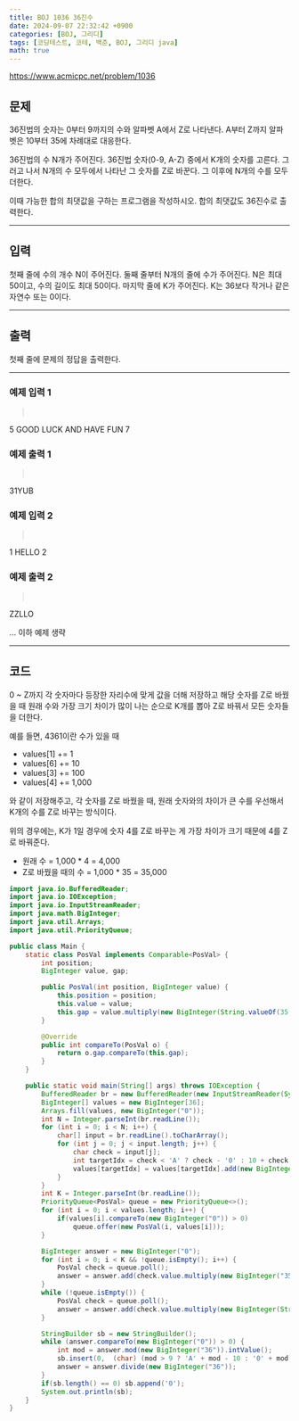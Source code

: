 ```yaml
---
title: BOJ 1036 36진수
date: 2024-09-07 22:32:42 +0900
categories: [BOJ, 그리디]
tags: [코딩테스트, 코테, 백준, BOJ, 그리디 java]
math: true
---
```


<https://www.acmicpc.net/problem/1036>

## 문제
36진법의 숫자는 0부터 9까지의 수와 알파벳 A에서 Z로 나타낸다. A부터 Z까지 알파벳은 10부터 35에 차례대로 대응한다.

36진법의 수 N개가 주어진다. 36진법 숫자(0-9, A-Z) 중에서 K개의 숫자를 고른다. 그러고 나서 N개의 수 모두에서 나타난 그 숫자를 Z로 바꾼다. 그 이후에 N개의 수를 모두 더한다.

이때 가능한 합의 최댓값을 구하는 프로그램을 작성하시오. 합의 최댓값도 36진수로 출력한다.

---
## 입력
첫째 줄에 수의 개수 N이 주어진다. 둘째 줄부터 N개의 줄에 수가 주어진다. N은 최대 50이고, 수의 길이도 최대 50이다. 마지막 줄에 K가 주어진다. K는 36보다 작거나 같은 자연수 또는 0이다.

---
## 출력
첫째 줄에 문제의 정답을 출력한다.

---
### 예제 입력 1
> <pre>
5
GOOD
LUCK
AND
HAVE
FUN
7
> </pre>

### 예제 출력 1
> <pre>
31YUB
> </pre>

### 예제 입력 2
> <pre>
1
HELLO
2
> </pre>

### 예제 출력 2
> <pre>
ZZLLO
> </pre>

... 이하 예제 생략

---
## 코드

0 ~ Z까지 각 숫자마다 등장한 자리수에 맞게 값을 더해 저장하고
해당 숫자를 Z로 바꿨을 때 원래 수와 가장 크기 차이가 많이 나는 순으로 K개를 뽑아 Z로 바꿔서 모든 숫자들을 더한다.

예를 들면, 4361이란 수가 있을 때
- values[1] += 1
- values[6] += 10
- values[3] += 100
- values[4] += 1,000

와 같이 저장해주고, 각 숫자를 Z로 바꿨을 때, 원래 숫자와의 차이가 큰 수를 우선해서 K개의 수를 Z로 바꾸는 방식이다.

위의 경우에는, K가 1일 경우에 숫자 4를 Z로 바꾸는 게 가장 차이가 크기 때문에 4를 Z로 바꿔준다.
- 원래 수 = 1,000 * 4 = 4,000
- Z로 바꿨을 때의 수 = 1,000 * 35 = 35,000

```java
import java.io.BufferedReader;
import java.io.IOException;
import java.io.InputStreamReader;
import java.math.BigInteger;
import java.util.Arrays;
import java.util.PriorityQueue;

public class Main {
    static class PosVal implements Comparable<PosVal> {
        int position;
        BigInteger value, gap;

        public PosVal(int position, BigInteger value) {
            this.position = position;
            this.value = value;
            this.gap = value.multiply(new BigInteger(String.valueOf(35 - position)));
        }

        @Override
        public int compareTo(PosVal o) {
            return o.gap.compareTo(this.gap);
        }
    }

    public static void main(String[] args) throws IOException {
        BufferedReader br = new BufferedReader(new InputStreamReader(System.in));
        BigInteger[] values = new BigInteger[36];
        Arrays.fill(values, new BigInteger("0"));
        int N = Integer.parseInt(br.readLine());
        for (int i = 0; i < N; i++) {
            char[] input = br.readLine().toCharArray();
            for (int j = 0; j < input.length; j++) {
                char check = input[j];
                int targetIdx = check < 'A' ? check - '0' : 10 + check - 'A';
                values[targetIdx] = values[targetIdx].add(new BigInteger("36").pow(input.length - j - 1));
            }
        }
        int K = Integer.parseInt(br.readLine());
        PriorityQueue<PosVal> queue = new PriorityQueue<>();
        for (int i = 0; i < values.length; i++) {
            if(values[i].compareTo(new BigInteger("0")) > 0)
                queue.offer(new PosVal(i, values[i]));
        }

        BigInteger answer = new BigInteger("0");
        for (int i = 0; i < K && !queue.isEmpty(); i++) {
            PosVal check = queue.poll();
            answer = answer.add(check.value.multiply(new BigInteger("35")));
        }
        while (!queue.isEmpty()) {
            PosVal check = queue.poll();
            answer = answer.add(check.value.multiply(new BigInteger(String.valueOf(check.position))));
        }

        StringBuilder sb = new StringBuilder();
        while (answer.compareTo(new BigInteger("0")) > 0) {
            int mod = answer.mod(new BigInteger("36")).intValue();
            sb.insert(0,  (char) (mod > 9 ? 'A' + mod - 10 : '0' + mod));
            answer = answer.divide(new BigInteger("36"));
        }
        if(sb.length() == 0) sb.append('0');
        System.out.println(sb);
    }
}
```
